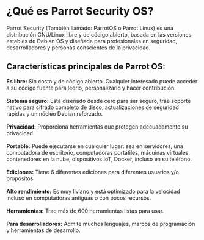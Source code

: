 <h1>¿Qué es Parrot Security OS?</h1>
    
Parrot Security (También llamado: ParrotOS o Parrot Linux) es una distribución GNU/Linux libre y de código abierto, basada en las versiones estables de Debian OS y diseñada para profesionales en seguridad, desarrolladores y personas conscientes de la privacidad.

<h2>Características principales de Parrot OS:</h2>
<b>Es libre:</b> Sin costo y de código abierto. Cualquier interesado puede acceder a su código fuente para leerlo, personalizarlo y hacer contribución.<br><br>
<b>Sistema seguro:</b> Está diseñado desde cero para ser seguro, trae soporte nativo para cifrado completo de disco, actualizaciones de seguridad rápidas y un núcleo Debian reforzado.</br><br>
<b>Privacidad:</b> Proporciona herramientas que protegen adecuadamente su privacidad.<br><br>
<b>Portable:</b> Puede ejecutarse en cualquier lugar: sea en servidores, una computadora de escritorio, computadoras portátiles, máquinas virtuales, contenedores en la nube, dispositivos IoT, Docker, incluso en su teléfono.<br><br>
<b>Ediciones:</b> Tiene 6 diferentes ediciones para diferentes usuarios y/o propósitos.<br><br>
<b>Alto rendimiento:</b> Es muy liviano y está optimizado para la velocidad incluso en computadoras antiguas o con pocos recursos.<br><br>
<b>Herramientas:</b> Trae más de 600 herramientas listas para usar.<br><br>
<b>Para desarrolladores:</b> Admite muchos lenguajes, marcos de programación y herramientas de desarrollo.
